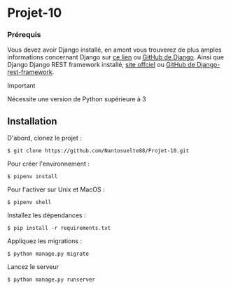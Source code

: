 # Projet-10


### Prérequis

Vous devez avoir Django installé, en amont vous trouverez de plus amples informations concernant Django sur [ce lien](https://www.djangoproject.com/) ou [GitHub de Django](https://github.com/django/django).
Ainsi que Django Django REST framework installé, [site offciel](https://www.django-rest-framework.org/) ou [GitHub de Django-rest-framework](https://github.com/encode/django-rest-framework).

> [!IMPORTANT]
> Nécessite une version de Python supérieure à 3


## Installation

D'abord, clonez le projet : 
```
$ git clone https://github.com/Nantosuelte88/Projet-10.git
```


Pour créer l'environnement :
```
$ pipenv install
```

Pour l'activer sur Unix et MacOS :
```
$ pipenv shell
```

Installez les dépendances :
```
$ pip install -r requirements.txt
```

Appliquez les migrations :
```
$ python manage.py migrate
```

Lancez le serveur
```
$ python manage.py runserver
```

